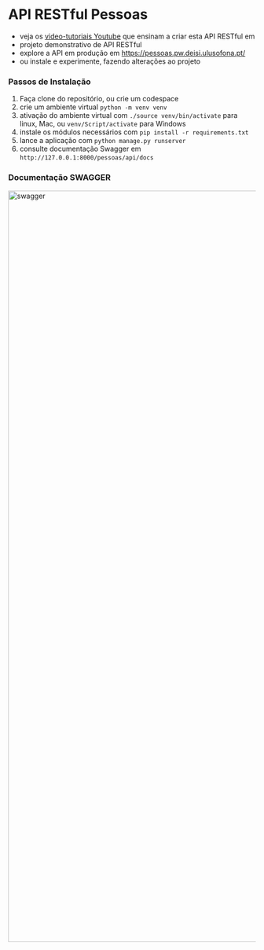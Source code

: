 #  API RESTful Pessoas

* veja os [video-tutoriais Youtube]( https://www.youtube.com/watch?v=bOMVovKGJnM&list=PLq0eqW6lq_BR6l1c7G9OGOwX9fDjrxPR-) que ensinam a criar esta API RESTful em
* projeto demonstrativo de API RESTful
* explore a API em produção em https://pessoas.pw.deisi.ulusofona.pt/
* ou instale e experimente, fazendo alterações ao projeto


### Passos de Instalação
1. Faça clone do repositório, ou crie um codespace
2. crie um ambiente virtual `python -m venv venv`
3. ativação do ambiente virtual com `./source venv/bin/activate` para linux, Mac, ou `venv/Script/activate` para Windows
4. instale os módulos necessários com `pip install -r requirements.txt`
5. lance a aplicação com `python manage.py runserver`
6. consulte documentação Swagger em `http://127.0.0.1:8000/pessoas/api/docs`

### Documentação SWAGGER

<img width="1864" height="1530" alt="swagger" src="https://github.com/user-attachments/assets/9cd243bf-d0d0-46ba-bda6-9ab3b8a09f5a" />
